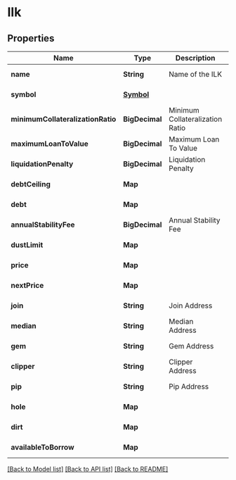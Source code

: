 # Ilk
## Properties

| Name | Type | Description | Notes |
|------------ | ------------- | ------------- | -------------|
| **name** | **String** | Name of the ILK | [default to null] |
| **symbol** | [**Symbol**](Symbol.md) |  | [default to null] |
| **minimumCollateralizationRatio** | **BigDecimal** | Minimum Collateralization Ratio | [default to null] |
| **maximumLoanToValue** | **BigDecimal** | Maximum Loan To Value | [default to null] |
| **liquidationPenalty** | **BigDecimal** | Liquidation Penalty | [default to null] |
| **debtCeiling** | **Map** |  | [default to null] |
| **debt** | **Map** |  | [default to null] |
| **annualStabilityFee** | **BigDecimal** | Annual Stability Fee | [default to null] |
| **dustLimit** | **Map** |  | [default to null] |
| **price** | **Map** |  | [default to null] |
| **nextPrice** | **Map** |  | [default to null] |
| **join** | **String** | Join Address | [default to null] |
| **median** | **String** | Median Address | [default to null] |
| **gem** | **String** | Gem Address | [default to null] |
| **clipper** | **String** | Clipper Address | [default to null] |
| **pip** | **String** | Pip Address | [default to null] |
| **hole** | **Map** |  | [default to null] |
| **dirt** | **Map** |  | [default to null] |
| **availableToBorrow** | **Map** |  | [default to null] |

[[Back to Model list]](../README.md#documentation-for-models) [[Back to API list]](../README.md#documentation-for-api-endpoints) [[Back to README]](../README.md)


